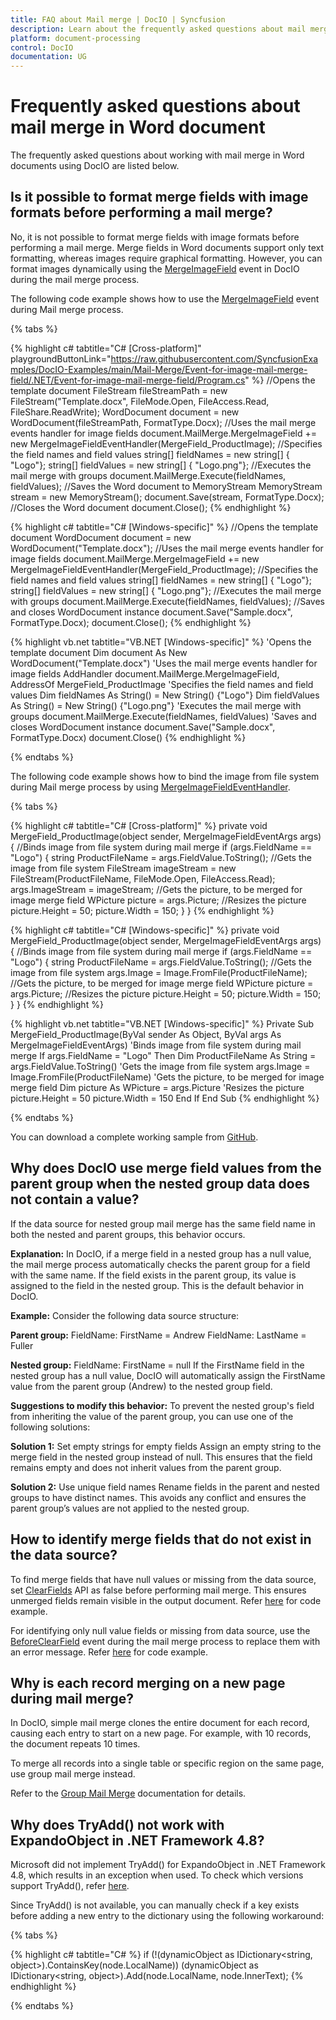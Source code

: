 ```yaml
---
title: FAQ about Mail merge | DocIO | Syncfusion
description: Learn about the frequently asked questions about mail merge in Word document in the .NET Word (DocIO) library.
platform: document-processing
control: DocIO
documentation: UG
---
```

# Frequently asked questions about mail merge in Word document

The frequently asked questions about working with mail merge in Word documents using DocIO are listed below.

## Is it possible to format merge fields with image formats before performing a mail merge?

No, it is not possible to format merge fields with image formats before performing a mail merge. Merge fields in Word documents support only text formatting, whereas images require graphical formatting. However, you can format images dynamically using the [MergeImageField](https://help.syncfusion.com/cr/document-processing/Syncfusion.DocIO.DLS.MergeImageFieldEventHandler.html) event in DocIO during the mail merge process.

The following code example shows how to use the [MergeImageField](https://help.syncfusion.com/cr/document-processing/Syncfusion.DocIO.DLS.MergeImageFieldEventHandler.html) event during Mail merge process.

{% tabs %}

{% highlight c# tabtitle="C# [Cross-platform]" playgroundButtonLink="https://raw.githubusercontent.com/SyncfusionExamples/DocIO-Examples/main/Mail-Merge/Event-for-image-mail-merge-field/.NET/Event-for-image-mail-merge-field/Program.cs" %}
//Opens the template document
FileStream fileStreamPath = new FileStream("Template.docx", FileMode.Open, FileAccess.Read, FileShare.ReadWrite);
WordDocument document = new WordDocument(fileStreamPath, FormatType.Docx);
//Uses the mail merge events handler for image fields
document.MailMerge.MergeImageField += new MergeImageFieldEventHandler(MergeField_ProductImage);
//Specifies the field names and field values
string[] fieldNames = new string[] { "Logo"};
string[] fieldValues = new string[] { "Logo.png"};
//Executes the mail merge with groups
document.MailMerge.Execute(fieldNames, fieldValues);
//Saves the Word document to MemoryStream
MemoryStream stream = new MemoryStream();
document.Save(stream, FormatType.Docx);
//Closes the Word document
document.Close();
{% endhighlight %}

{% highlight c# tabtitle="C# [Windows-specific]" %}
//Opens the template document
WordDocument document = new WordDocument("Template.docx");
//Uses the mail merge events handler for image fields
document.MailMerge.MergeImageField += new MergeImageFieldEventHandler(MergeField_ProductImage);
//Specifies the field names and field values
string[] fieldNames = new string[] { "Logo"};
string[] fieldValues = new string[] { "Logo.png"};
//Executes the mail merge with groups
document.MailMerge.Execute(fieldNames, fieldValues);
//Saves and closes WordDocument instance
document.Save("Sample.docx", FormatType.Docx);
document.Close();
{% endhighlight %}

{% highlight vb.net tabtitle="VB.NET [Windows-specific]" %}
'Opens the template document
Dim document As New WordDocument("Template.docx")
'Uses the mail merge events handler for image fields
AddHandler document.MailMerge.MergeImageField, AddressOf MergeField_ProductImage
'Specifies the field names and field values
Dim fieldNames As String() = New String() {"Logo"}
Dim fieldValues As String() = New String() {"Logo.png"}
'Executes the mail merge with groups
document.MailMerge.Execute(fieldNames, fieldValues)
'Saves and closes WordDocument instance
document.Save("Sample.docx", FormatType.Docx)
document.Close()
{% endhighlight %}

{% endtabs %}

The following code example shows how to bind the image from file system during Mail merge process by using [MergeImageFieldEventHandler](https://help.syncfusion.com/cr/document-processing/Syncfusion.DocIO.DLS.MergeImageFieldEventHandler.html).

{% tabs %}

{% highlight c# tabtitle="C# [Cross-platform]" %}
private void MergeField_ProductImage(object sender, MergeImageFieldEventArgs args)
{
    //Binds image from file system during mail merge
    if (args.FieldName == "Logo")
    {
        string ProductFileName = args.FieldValue.ToString();
        //Gets the image from file system
        FileStream imageStream = new FileStream(ProductFileName, FileMode.Open, FileAccess.Read);
        args.ImageStream = imageStream;
        //Gets the picture, to be merged for image merge field
        WPicture picture = args.Picture;
        //Resizes the picture
        picture.Height = 50;
        picture.Width = 150;
    }
}
{% endhighlight %}

{% highlight c# tabtitle="C# [Windows-specific]" %}
private void MergeField_ProductImage(object sender, MergeImageFieldEventArgs args)
{
    //Binds image from file system during mail merge
    if (args.FieldName == "Logo")
    {
        string ProductFileName = args.FieldValue.ToString();
        //Gets the image from file system
        args.Image = Image.FromFile(ProductFileName);
        //Gets the picture, to be merged for image merge field
        WPicture picture = args.Picture;
        //Resizes the picture
        picture.Height = 50;
        picture.Width = 150;
    }
}
{% endhighlight %}

{% highlight vb.net tabtitle="VB.NET [Windows-specific]" %}
Private Sub MergeField_ProductImage(ByVal sender As Object, ByVal args As MergeImageFieldEventArgs)
    'Binds image from file system during mail merge
    If args.FieldName = "Logo" Then
        Dim ProductFileName As String = args.FieldValue.ToString()
        'Gets the image from file system
        args.Image = Image.FromFile(ProductFileName)
        'Gets the picture, to be merged for image merge field
        Dim picture As WPicture = args.Picture
        'Resizes the picture
        picture.Height = 50
        picture.Width = 150
    End If
End Sub
{% endhighlight %}

{% endtabs %}

You can download a complete working sample from [GitHub](https://github.com/SyncfusionExamples/DocIO-Examples/tree/main/Mail-Merge/Event-for-image-mail-merge-field).

## Why does DocIO use merge field values from the parent group when the nested group data does not contain a value?

If the data source for nested group mail merge has the same field name in both the nested and parent groups, this behavior occurs.

**Explanation:**
In DocIO, if a merge field in a nested group has a null value, the mail merge process automatically checks the parent group for a field with the same name. If the field exists in the parent group, its value is assigned to the field in the nested group. This is the default behavior in DocIO.

**Example:**
Consider the following data source structure:

**Parent group:**
FieldName: FirstName = Andrew
FieldName: LastName = Fuller

**Nested group:**
FieldName: FirstName = null
If the FirstName field in the nested group has a null value, DocIO will automatically assign the FirstName value from the parent group (Andrew) to the nested group field.

**Suggestions to modify this behavior:**
To prevent the nested group's field from inheriting the value of the parent group, you can use one of the following solutions:

**Solution 1:** Set empty strings for empty fields
Assign an empty string to the merge field in the nested group instead of null. This ensures that the field remains empty and does not inherit values from the parent group.

**Solution 2:** Use unique field names
Rename fields in the parent and nested groups to have distinct names. This avoids any conflict and ensures the parent group’s values are not applied to the nested group.

## How to identify merge fields that do not exist in the data source?

To find merge fields that have null values or missing from the data source, set [ClearFields](https://help.syncfusion.com/cr/document-processing/Syncfusion.DocIO.DLS.MailMerge.html#Syncfusion_DocIO_DLS_MailMerge_ClearFields) API as false before performing mail merge. This ensures unmerged fields remain visible in the output document. Refer [here](https://help.syncfusion.com/document-processing/word/word-library/net/mail-merge/mail-merge-options#remove-empty-merge-fields) for code example.

For identifying only null value fields or missing from data source, use the [BeforeClearField](https://help.syncfusion.com/cr/document-processing/Syncfusion.DocIO.DLS.BeforeClearFieldEventHandler.html) event during the mail merge process to replace them with an error message. Refer [here](https://help.syncfusion.com/document-processing/word/word-library/net/mail-merge/mail-merge-events#beforeclearfield-event) for code example.

## Why is each record merging on a new page during mail merge?

In DocIO, simple mail merge clones the entire document for each record, causing each entry to start on a new page. For example, with 10 records, the document repeats 10 times.

To merge all records into a single table or specific region on the same page, use group mail merge instead.

Refer to the [Group Mail Merge](https://help.syncfusion.com/document-processing/word/word-library/net/mail-merge/mail-merge-for-group) documentation for details.

## Why does TryAdd() not work with ExpandoObject in .NET Framework 4.8?

Microsoft did not implement TryAdd() for ExpandoObject in .NET Framework 4.8, which results in an exception when used. To check which versions support TryAdd(), refer [here](https://learn.microsoft.com/en-us/dotnet/api/system.collections.generic.dictionary-2.tryadd).

Since TryAdd() is not available, you can manually check if a key exists before adding a new entry to the dictionary using the following workaround:

{% tabs %}

{% highlight c# tabtitle="C# %}
if (!(dynamicObject as IDictionary<string, object>).ContainsKey(node.LocalName))
    (dynamicObject as IDictionary<string, object>).Add(node.LocalName, node.InnerText);
{% endhighlight %}

{% endtabs %}

